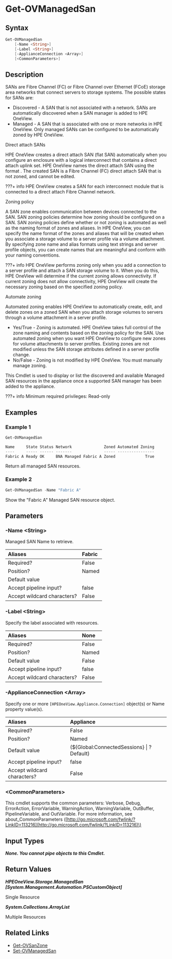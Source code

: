 ﻿---
description: Retrieve Managed SAN resource(s).
---

# Get-OVManagedSan

## Syntax

```powershell
Get-OVManagedSan
    [-Name <String>]
    [-Label <String>]
    [-ApplianceConnection <Array>]
    [<CommonParameters>]
```

## Description

SANs are Fibre Channel (FC) or Fibre Channel over Ethernet (FCoE) storage area networks that connect servers to storage systems. The possible states for SANs are:

* Discovered - A SAN that is not associated with a network. SANs are automatically discovered when a SAN manager is added to HPE OneView.
* Managed - A SAN that is associated with one or more networks in HPE OneView. Only managed SANs can be configured to be automatically zoned by HPE OneView.

Direct attach SANs

HPE OneView creates a direct attach SAN (flat SAN) automatically when you configure an enclosure with a logical interconnect that contains a direct attach uplink set. HPE OneView names the direct attach SAN using the format <interconnect><uplink set>. The created SAN is a Fibre Channel (FC) direct attach SAN that is not zoned, and cannot be edited.

???+ info
HPE OneView creates a SAN for each interconnect module that is connected to a direct attach Fibre Channel network.


Zoning policy

A SAN zone enables communication between devices connected to the SAN. SAN zoning policies determine how zoning should be configured on a SAN. SAN zoning policies define whether or not zoning is automated as well as the naming format of zones and aliases. In HPE OneView, you can specify the name format of the zones and aliases that will be created when you associate a storage volume to a server profile via a volume attachment. By specifying zone name and alias formats using text strings and server profile objects, you can create names that are meaningful and conform with your naming conventions.

???+ info
HPE OneView performs zoning only when you add a connection to a server profile and attach a SAN storage volume to it. When you do this, HPE OneView will determine if the current zoning allows connectivity. If current zoning does not allow connectivity, HPE OneView will create the necessary zoning based on the specified zoning policy.


Automate zoning

Automated zoning enables HPE OneView to automatically create, edit, and delete zones on a zoned SAN when you attach storage volumes to servers through a volume attachment in a server profile.

* Yes/True - Zoning is automated. HPE OneView takes full control of the zone naming and contents based on the zoning policy for the SAN. Use automated zoning when you want HPE OneView to configure new zones for volume attachments to server profiles. Existing zones are not modified unless the SAN storage attributes defined in a server profile change.
* No/False - Zoning is not modified by HPE OneView. You must manually manage zoning.

This Cmdlet is used to display or list the discovered and available Managed SAN resources in the appliance once a supported SAN manager has been added to the appliance.

???+ info
Minimum required privileges: Read-only

## Examples

###  Example 1 

```powershell
Get-OVManagedSan

Name     State Status Network              Zoned Automated Zoning
----     ----- ------ -------              ----- ----------------
Fabric A Ready OK     BNA Managed Fabric A Zoned             True
```

Return all managed SAN resources.

###  Example 2 

```powershell
Get-OVManagedSan -Name "Fabric A"
```

Show the "Fabric A" Managed SAN resource object.

## Parameters

### -Name &lt;String&gt;

Managed SAN Name to retrieve.

| Aliases | Fabric |
| :--- | :--- |
| Required? | False |
| Position? | Named |
| Default value |  |
| Accept pipeline input? | false |
| Accept wildcard characters? | False |

### -Label &lt;String&gt;

Specify the label associated with resources.

| Aliases | None |
| :--- | :--- |
| Required? | False |
| Position? | Named |
| Default value | False |
| Accept pipeline input? | false |
| Accept wildcard characters? | False |

### -ApplianceConnection &lt;Array&gt;

Specify one or more `[HPEOneView.Appliance.Connection]` object(s) or Name property value(s).

| Aliases | Appliance |
| :--- | :--- |
| Required? | False |
| Position? | Named |
| Default value | (${Global:ConnectedSessions} &vert; ? Default) |
| Accept pipeline input? | false |
| Accept wildcard characters? | False |

### &lt;CommonParameters&gt;

This cmdlet supports the common parameters: Verbose, Debug, ErrorAction, ErrorVariable, WarningAction, WarningVariable, OutBuffer, PipelineVariable, and OutVariable. For more information, see about\_CommonParameters \([http://go.microsoft.com/fwlink/?LinkID=113216](http://go.microsoft.com/fwlink/?LinkID=113216)\)

## Input Types

_**None.  You cannot pipe objects to this Cmdlet.**_

## Return Values

_**HPEOneView.Storage.ManagedSan [System.Management.Automation.PSCustomObject]**_

Single Resource

_**System.Collections.ArrayList**_

Multiple Resources

## Related Links

* [Get-OVSanZone](get-ovsanzone.md)
* [Set-OVManagedSan](set-ovmanagedsan.md)

